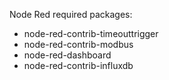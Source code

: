 Node Red required packages:
- node-red-contrib-timeouttrigger
- node-red-contrib-modbus
- node-red-dashboard
- node-red-contrib-influxdb

